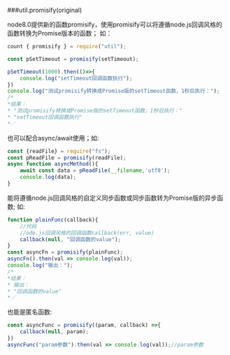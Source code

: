 ###util.promisify(original)

node8.0提供新的函数promisify，使用promisify可以将遵循node.js回调风格的函数转换为Promise版本的函数；
如：
```js
count { promisify } = require("util");

const pSetTimeout = promisify(setTimeout);

pSetTimeout(1000).then(()=>{
    console.log("setTimeout回调函数执行");
})
console.log("测试promisify转换成Promise版的setTimeout函数，1秒后执行：");
/*
*结果：
* "测试promisify转换成Promise版的setTimeout函数，1秒后执行："
* "setTimeout回调函数执行"
*／
```
也可以配合async/await使用；如:
```js
const {readFile} = require("fs");
const pReadFile = promisify(readFile);
async function asyncMethod(){
    await const data = pReadFile(__filename,'utf8');
    console.log(data);
} 
```
能将遵循node.js回调风格的自定义同步函数或同步函数转为Promise版的异步函数;
如:
```js
function plainFunc(callback){
    //代码
    //ode.js回调风格的回调函数callback(err, value)
    callback(null, "回调函数的value");
}
const asyncFn = promisify(plainFunc);
asyncFn().then(val => console.log(val));
console.log("输出：");
/*
*结果：
* 输出：
* "回调函数的value"
*／
```
也能是匿名函数:
```js
const asyncFunc = promisify((param, callback) =>{
    callback(null, param);
})
asyncFunc("param参数").then(val => console.log(val));//param参数
```